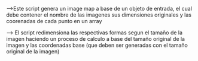 -->Este script genera un image map a base de un objeto de entrada,
   el cual debe contener el nombre de las imagenes sus dimensiones originales 
  y las coorenadas de cada punto en un array

--> El script redimensiona las respectivas formas segun el tamaño de la imagen 
    haciendo un proceso de calculo a base del tamaño original de la imagen y las coordenadas base (que deben ser generadas con el tamaño original de la imagen)
 
